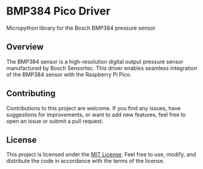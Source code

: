 # BMP384 Pico Driver
Micropython library for the Bosch BMP384 pressure sensor

## Overview
The BMP384 sensor is a high-resolution digital output pressure sensor manufactured by Bosch Sensortec. This driver enables seamless integration of the BMP384 sensor with the Raspberry Pi Pico.

## Contributing
Contributions to this project are welcome. If you find any issues, have suggestions for improvements, or want to add new features, feel free to open an issue or submit a pull request.

## License
This project is licensed under the [MIT License](LICENSE). Feel free to use, modify, and distribute the code in accordance with the terms of the license.